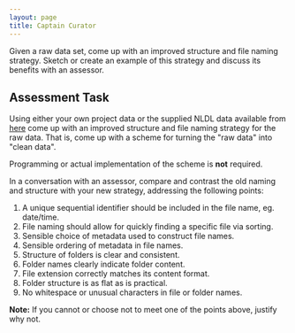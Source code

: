 ```yaml
---
layout: page
title: Captain Curator
---
```


Given a raw data set, come up with an improved structure and file naming strategy. Sketch or create an example of this strategy and discuss its benefits with an assessor.




## Assessment Task

Using either your own project data or the supplied NLDL data available from [here](https://github.com/digital-skills-for-researchers/example-python-project/tree/master/raw-data) come up with an improved structure and file naming strategy for the raw data. That is, come up with a scheme for turning the "raw data" into "clean data".

Programming or actual implementation of the scheme is **not** required.

In a conversation with an assessor, compare and contrast the old naming and structure with your new strategy, addressing the following points:


1. A unique sequential identifier should be included in the file name, eg. date/time.
2. File naming should allow for quickly finding a specific file via sorting.
3. Sensible choice of metadata used to construct file names.
4. Sensible ordering of metadata in file names.
5. Structure of folders is clear and consistent.
6. Folder names clearly indicate folder content.
7. File extension correctly matches its content format.
8. Folder structure is as flat as is practical.
9. No whitespace or unusual characters in file or folder names.


**Note:** If you cannot or choose not to meet one of the points above, justify why not.

